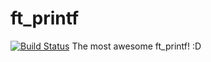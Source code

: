 # ft_printf
[![Build Status](https://travis-ci.com/lgutter/ft_printf.svg?token=1XqUmANNphr1YCadgPKp&branch=master)](https://travis-ci.com/lgutter/ft_printf)
The most awesome ft_printf! :D
